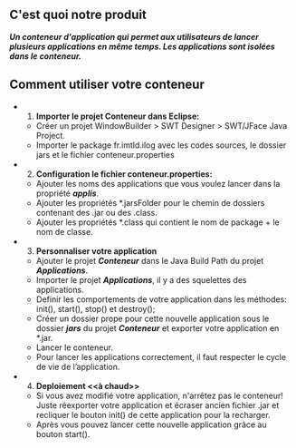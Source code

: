 
## C'est quoi notre produit
___Un conteneur d'application qui permet aux utilisateurs de lancer plusieurs applications en même temps. Les applications sont isolées dans le conteneur.___

## Comment utiliser votre conteneur 

 - 1. __Importer le projet Conteneur dans Eclipse:__
 	- Créer un projet WindowBuilder > SWT Designer > SWT/JFace Java Project.
	- Importer le package fr.imtld.ilog avec les codes sources, le dossier jars et le fichier conteneur.properties
 - 2. __Configuration le fichier conteneur.properties:__
	- Ajouter les noms des applications que vous voulez lancer dans la propriété ***applis***.
	- Ajouter les propriétés *.jarsFolder pour le chemin de dossiers contenant des .jar ou des .class.
	- Ajouter les propriétés *.class qui contient le nom de package + le nom de classe.
- 3. __Personnaliser votre application__
	- Ajouter le projet ___Conteneur___ dans le Java Build Path du projet ___Applications___.
	- Importer le projet ___Applications___, il y a des squelettes des applications.
	- Definir les comportements de votre application dans les méthodes: init(), start(), stop() et destroy();
	- Créer un dossier prope pour cette nouvelle application sous le dossier ***jars*** du projet ___Conteneur___ et exporter votre 	application en *.jar.
	- Lancer le conteneur.
	- Pour lancer les applications correctement, il faut respecter le cycle de vie de l’application.
- 4. __Deploiement <<à chaud>>__
	- Si vous avez modifié votre application, n'arrêtez pas le conteneur! Juste réexporter votre application et écraser ancien fichier .jar et recliquer le bouton init() de cette application pour la recharger.
	- Après vous pouvez lancer cette nouvelle application grâce au bouton start().
